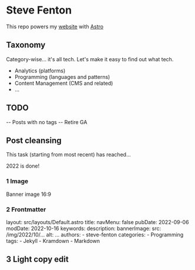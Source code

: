 # Steve Fenton

This repo powers my [website](https://www.stevefenton.co.uk) with [Astro](https://astro.build)

## Taxonomy

Category-wise... it's all tech. Let's make it easy to find out what tech.

- Analytics (platforms)
- Programming (languages and patterns)
- Content Management (CMS and related)
- ...

## TODO

-- Posts with no tags
-- Retire GA

## Post cleansing

This task (starting from most recent) has reached...

2022 is done!

### 1 Image

Banner image 16:9

### 2 Frontmatter

layout: src/layouts/Default.astro
title: 
navMenu: false
pubDate: 2022-09-06
modDate: 2022-10-16
keywords: 
description: 
bannerImage:
    src: /img/2022/10/...
    alt: ...
authors:
    - steve-fenton
categories:
    - Programming
tags:
    - Jekyll
    - Kramdown
    - Markdown

## 3 Light copy edit